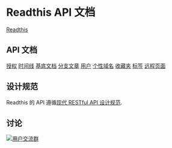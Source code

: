 # Readthis API 文档

[Readthis](http://100000p.com)

## API 文档

[授权](https://github.com/zhangshanhai/readthis-api/blob/master/doc/authorization.md)
[时间线](https://github.com/zhangshanhai/readthis-api/blob/master/doc/timelines.md)
[基底文档](https://github.com/zhangshanhai/readthis-api/blob/master/doc/bases.md)
[分支文章](https://github.com/zhangshanhai/readthis-api/blob/master/doc/articles.md)
[用户](https://github.com/zhangshanhai/readthis-api/blob/master/doc/users.md)
[个性域名](https://github.com/zhangshanhai/readthis-api/blob/master/doc/url-tokens.md)
[收藏夹](https://github.com/zhangshanhai/readthis-api/blob/master/doc/collections.md)
[标签](https://github.com/zhangshanhai/readthis-api/blob/master/doc/tags.md)
[远程页面](https://github.com/zhangshanhai/readthis-api/blob/master/doc/remote-pages.md)

## 设计规范

Readthis 的 API 遵循[现代 RESTful API 设计规范](https://github.com/BlackGlory/modern-restful-api-design-specification).

## 讨论

[![](http://pub.idqqimg.com/wpa/images/group.png "用户交流群")](http://shang.qq.com/wpa/qunwpa?idkey=bc60b852e963704404153f225800257ab64dc5727cab6e777166f7d76046ba7a)
